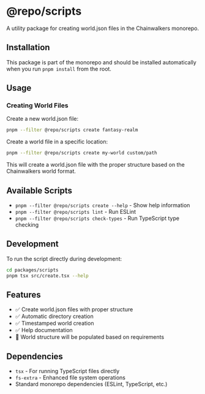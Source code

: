 # @repo/scripts

A utility package for creating world.json files in the Chainwalkers monorepo.

## Installation

This package is part of the monorepo and should be installed automatically when you run `pnpm install` from the root.

## Usage

### Creating World Files

Create a new world.json file:

```bash
pnpm --filter @repo/scripts create fantasy-realm
```

Create a world file in a specific location:

```bash
pnpm --filter @repo/scripts create my-world custom/path
```

This will create a world.json file with the proper structure based on the Chainwalkers world format.

## Available Scripts

- `pnpm --filter @repo/scripts create --help` - Show help information
- `pnpm --filter @repo/scripts lint` - Run ESLint
- `pnpm --filter @repo/scripts check-types` - Run TypeScript type checking

## Development

To run the script directly during development:

```bash
cd packages/scripts
pnpm tsx src/create.tsx --help
```

## Features

- ✅ Create world.json files with proper structure
- ✅ Automatic directory creation
- ✅ Timestamped world creation
- ✅ Help documentation
- 🚧 World structure will be populated based on requirements

## Dependencies

- `tsx` - For running TypeScript files directly
- `fs-extra` - Enhanced file system operations
- Standard monorepo dependencies (ESLint, TypeScript, etc.) 